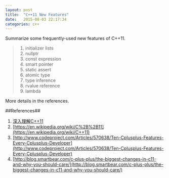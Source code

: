 ```yaml
---
layout: post
title:  "C++11 New Features"
date:   2015-08-03 22:17:34
categories: c++
---
```


Summarize some frequently-used new features of C++11.

>   1. initializer lists
>   2. nullptr
>   3. const expression
>   4. smart pointer
>   5. static assert
>   6. atomic type
>   7. type inference
>   8. rvalue reference
>   9. lambda

More details in the references.

##References##
1. [深入理解C++11](http://book.douban.com/subject/24738301/)
2. [https://en.wikipedia.org/wiki/C%2B%2B11](https://en.wikipedia.org/wiki/C++11)
3. [http://www.codeproject.com/Articles/570638/Ten-Cplusplus-Features-Every-Cplusplus-Developer](http://www.codeproject.com/Articles/570638/Ten-Cplusplus-Features-Every-Cplusplus-Developer)
4. [http://blog.smartbear.com/c-plus-plus/the-biggest-changes-in-c11-and-why-you-should-care/](http://blog.smartbear.com/c-plus-plus/the-biggest-changes-in-c11-and-why-you-should-care/)